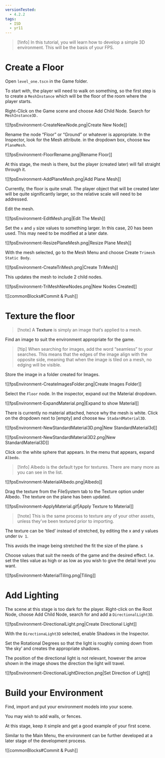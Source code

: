 ```yaml
---
versionTested:
  - 4.2.2
tags:
  - ISD
  - yr11
---
```


> [!info] In this tutorial, you will learn how to develop a simple 3D environment. This will be the basis of your FPS.
# Create a Floor

Open `level_one.tscn` in the Game folder.

To start with, the player will need to walk on something, so the first step is to create a `MeshInstance` which will be the floor of the room where the player starts.

Right-Click on the Game scene and choose Add Child Node. Search for `MeshInstance3D.`

![[fpsEnvironment-CreateNewNode.png|Create New Node]]

Rename the node “Floor” or “Ground” or whatever is appropriate. In the Inspector, look for the Mesh attribute. in the dropdown box, choose `New PlaneMesh`.

![[fpsEnvironment-FloorRename.png|Rename Floor]]


At this stage, the mesh is there, but the player (created later) will fall straight through it.

![[fpsEnvironment-AddPlaneMesh.png|Add Plane Mesh]]

Currently, the floor is quite small. The player object that will be created later will be quite significantly larger, so the relative scale will need to be addressed.

Edit the mesh.

![[fpsEnvironment-EditMesh.png|Edit The Mesh]]

Set the `x` and `y` size values to something larger. In this case, 20 has been used. This may need to be modified at a later date.

![[fpsEnvironment-ResizePlaneMesh.png|Resize Plane Mesh]]

With the mesh selected, go to the Mesh Menu and choose Create `Trimesh Static Body`.

![[fpsEnvironment-CreateTriMesh.png|Create TriMesh]]

This updates the mesh to include 2 child nodes.

![[fpsEnvironment-TriMeshNewNodes.png|New Nodes Created]]

![[commonBlocks#Commit & Push]]

# Texture the floor


> [!note] A **Texture** is simply an image that’s applied to a mesh.

Find an image to suit the environment appropriate for the game. 

> [!tip] When searching for images, add the word “seamless” to your searches. This means that the edges of the image align with the opposite side, meaning that when the image is tiled on a mesh, no edging will be visible.

Store the image in a folder created for Images.

![[fpsEnvironment-CreateImagesFolder.png|Create Images Folder]]

Select the `Floor` node. In the inspector, expand out the Material dropdown.

![[fpsEnvironment-ExpandMaterial.png|Expand to show Material]]

There is currently no material attached, hence why the mesh is white. Click on the dropdown next to [empty] and choose `New StadardMaterial3D`.

![[fpsEnvironment-NewStandardMaterial3D.png|New StandardMaterial3d]]

![[fpsEnvironment-NewStandardMaterial3D2.png|New StandardMaterial3D]]

Click on the white sphere that appears. In the menu that appears, expand `Albedo`. 


> [!info] Albedo is the default type for textures. There are many more as you can see in the list.


![[fpsEnvironment-MaterialAlbedo.png|Albedo]]

Drag the texture from the FileSystem tab to the Texture option under Albedo. The texture on the plane has been updated.

![[fpsEnvironment-ApplyMaterial.gif|Apply Texture to Material]]

> [!note] This is the same process to texture any of your other assets, unless they’ve been textured prior to importing.

The texture can be ‘tiled’ instead of stretched, by editing the x and y values under `Uv 1`. 

This avoids the image being stretched the fit the size of the plane. s

Choose values that suit the needs of the game and the desired effect. I.e. set the tiles value as high or as low as you wish to give the detail level you want.

![[fpsEnvironment-MaterialTiling.png|Tiling]]

# Add Lighting

The scene at this stage is too dark for the player. Right-click on the Root Node, choose Add Child Node, search for and add a `DirectionalLight3D`.

![[fpsEnvironment-DirectionalLight.png|Create Directional Light]]

With the `DirectionaLight3D` selected, enable Shadows in the Inspector.

Set the Rotational Degrees so that the light is roughly coming down from ‘the sky’ and creates the appropriate shadows.

The position of the directional light is not relevant, however the arrow shown in the image shows the direction the light will travel. 

![[fpsEnvironment-DirectionalLightDirection.png|Set Direction of Light]]

# Build your Environment

Find, import and put your environment models into your scene.

You may wish to add walls, or fences. 

At this stage, keep it simple and get a good example of your first scene. 

Similar to the Main Menu, the environment can be further developed at a later stage of the development process.

![[commonBlocks#Commit & Push]]